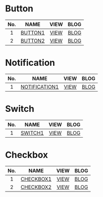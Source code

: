 # Button

| No.  |  NAME                                                         |  VIEW                                                         |  BLOG                                                      |
|:----:|:-------------------------------------------------------------:|:-------------------------------------------------------------:|:----------------------------------------------------------:|
|  1   |  [BUTTON1](https://github.com/rudtn082/UI/tree/main/button1)  |  [VIEW](https://rudtn082.github.io/UI/button1/button1.html)   | [BLOG](https://kxxxgs.tistory.com/3)                       |
|  2   |  [BUTTON2](https://github.com/rudtn082/UI/tree/main/button2)  |  [VIEW](https://rudtn082.github.io/UI/button2/button2.html)   | [BLOG](https://kxxxgs.tistory.com/4)                  	    |


# Notification

| No.  |  NAME                                                                     |  VIEW                                                                     |  BLOG                                                      |
|:----:|:-------------------------------------------------------------------------:|:-------------------------------------------------------------------------:|:----------------------------------------------------------:|
|  1   |  [NOTIFICATION1](https://github.com/rudtn082/UI/tree/main/notification1)  |  [VIEW](https://rudtn082.github.io/UI/notification1/notification1.html)   | [BLOG](https://kxxxgs.tistory.com/5)                       |


# Switch

| No.  |  NAME                                                         |  VIEW                                                         |  BLOG                                                      |
|:----:|:-------------------------------------------------------------:|:-------------------------------------------------------------:|:----------------------------------------------------------:|
|  1   |  [SWITCH1](https://github.com/rudtn082/UI/tree/main/switch1)  |  [VIEW](https://rudtn082.github.io/UI/switch1/switch1.html)   | [BLOG](https://kxxxgs.tistory.com/6)                       |


# Checkbox

| No.  |  NAME                                                             |  VIEW                                                             |  BLOG                                                      |
|:----:|:-----------------------------------------------------------------:|:-----------------------------------------------------------------:|:----------------------------------------------------------:|
|  1   |  [CHECKBOX1](https://github.com/rudtn082/UI/tree/main/checkbox1)  |  [VIEW](https://rudtn082.github.io/UI/checkbox1/checkbox1.html)   | [BLOG](https://kxxxgs.tistory.com/15)                      |
|  2   |  [CHECKBOX2](https://github.com/rudtn082/UI/tree/main/checkbox2)  |  [VIEW](https://rudtn082.github.io/UI/checkbox2/checkbox2.html)   | [BLOG](https://kxxxgs.tistory.com/31)                      |